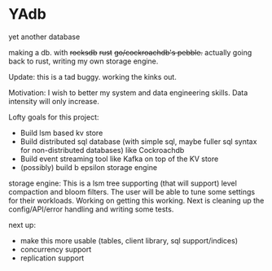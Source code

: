 # YAdb
yet another database

making a db. with ~~rocksdb~~ ~~rust~~ ~~go/cockroachdb's pebble.~~ actually going back to rust, writing my own storage engine.

Update: this is a tad buggy. working the kinks out.

Motivation: I wish to better my system and data engineering skills. Data intensity will only increase. 

Lofty goals for this project: 
- Build lsm based kv store
- Build distributed sql database (with simple sql, maybe fuller sql syntax for non-distributed databases) like Cockroachdb
- Build event streaming tool like Kafka on top of the KV store
- (possibly) build b epsilon storage engine

storage engine:
This is a lsm tree supporting (that will support) level compaction and bloom filters. The user will be able to tune some settings for their workloads. Working on getting this working. Next is cleaning up the config/API/error handling and writing some tests.

next up:
- make this more usable (tables, client library, sql support/indices)
- concurrency support
- replication support
